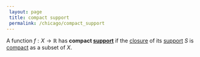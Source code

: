 ```yaml
---
 layout: page
 title: compact support
 permalink: /chicago/compact_support
---
```

A function $f: X\to\mathbb R$ has **compact [support](https://mathgloss.github.io/MathGloss/support)** if the [closure](https://mathgloss.github.io/MathGloss/closure) of its [support](https://mathgloss.github.io/MathGloss/support) $S$ is [compact](https://mathgloss.github.io/MathGloss/compact) as a subset of $X$.

